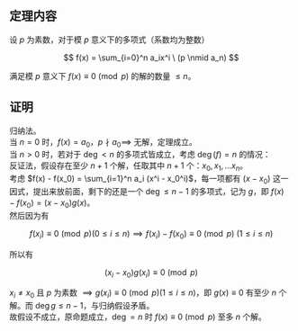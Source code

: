 ## 定理内容

设 $p$ 为素数，对于模 $p$ 意义下的多项式（系数均为整数）

$$
f(x) = \sum_{i=0}^n a_ix^i \ (p \nmid a_n) 
$$

满足模 $p$ 意义下 $f(x) \equiv 0 \pmod p$ 的解的数量 $\leq n$。

## 证明

归纳法。  
当 $n = 0$ 时，$f(x) = a_0$，$p \nmid a_0 \implies$ 无解，定理成立。  
当 $n > 0$ 时，若对于 $\deg < n$ 的多项式皆成立，考虑 $\deg(f) = n$ 的情况：  
反证法，假设存在至少 $n+1$ 个解，任取其中 $n+1$ 个：$x_0, x_1, \dots x_n$。  
考虑 $f(x) - f(x_0) = \sum_{i=1}^n a_i (x^i - x_0^i)$，每一项都有 $(x-x_0)$ 这一因式，提出来放前面，剩下的还是一个 $\deg \leq n-1$ 的多项式，记为 $g$，即 $f(x) - f(x_0) = (x-x_0)g(x)$。  
然后因为有

$$
f(x_i) \equiv 0 \pmod p (0 \leq i \leq n)\implies f(x_i) - f(x_0) \equiv 0 \pmod p \ (1 \leq i \leq n)
$$

所以有 

$$
(x_i-x_0)g(x_i) \equiv 0 \pmod p
$$

$x_i \neq x_0$ 且 $p$ 为素数 $\implies g(x_i) \equiv 0 \pmod p (1 \leq i \leq n)$，即 $g(x) \equiv 0$ 有至少 $n$ 个解。而 $\deg g \leq n - 1$，与归纳假设矛盾。  
故假设不成立，原命题成立，$\deg = n$ 时 $f(x) \equiv 0 \pmod p$ 至多 $n$ 个解。